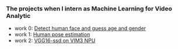 ### The projects when I intern as Machine Learning for Video Analytic
* work 0: [Detect human face and guess age and gender](work0/)
* work 1: [Human pose estimation](work1/)
* work 2: [VGG16-ssd on VIM3 NPU](work2/)